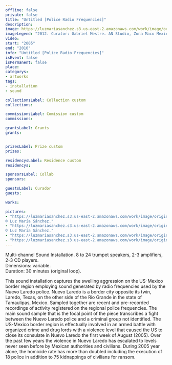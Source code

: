 ```yaml
---
offline: false
private: false
title: "Untitled [Police Radio Frequencies]"
description:
image: https://luzmariasanchez.s3.us-east-2.amazonaws.com/work/image/original/Police Frequencies CDMX  AN STUDIO 01.jpg
imageLegend: "2012. Curator: Gabriel Mestre. AN Studio, Zona Maco Mexico Arte Contemporáneo [Off-MACO]. Mexico City, Mexico."
video:
start: "2005"
end: "2010"
info: "Untitled [Police Radio Frequencies]"
isEvent: false
isPermanent: false
place:
categorys:
- artworks
tags:
- installation
- sound

collectionsLabel: Collection custom
collections:

commissionsLabel: Comission custom
commissions:

grantsLabel: Grants
grants:


prizesLabel: Prize custom
prizes:

residencysLabel: Residence custom
residencys:

sponsorsLabel: Collab
sponsors:

guestsLabel: Curador
guests:

works:

pictures:
- "https://luzmariasanchez.s3.us-east-2.amazonaws.com/work/image/original/uprf_vi04.jpg | 2005. Curator: Yuko Hasegawa. London, UK. 
© Luz María Sánchez."
- "https://luzmariasanchez.s3.us-east-2.amazonaws.com/work/image/original/uprf_vi03.jpg | 2005. Curator: Yuko Hasegawa. London, UK. 
© Luz María Sánchez."
- "https://luzmariasanchez.s3.us-east-2.amazonaws.com/work/image/original/Police Frequencies CDMX  AN STUDIO 01.jpg | 2012. Curator: Gabriel Mestre. AN Studio, Zona Maco Mexico Arte Contemporáneo [Off-MACO]. Mexico City, Mexico."
- "https://luzmariasanchez.s3.us-east-2.amazonaws.com/work/image/original/Police Frequencies CDMX  AN STUDIO 02.jpg | 2012. Curator: Gabriel Mestre. AN Studio, Zona Maco Mexico Arte Contemporáneo [Off-MACO]. Mexico City, Mexico."
---
```


Multi-channel Sound Installation. 8 to 24 trumpet speakers, 2-3 amplifiers, 2-3 CD players. \
Dimensions: variable. \
Duration: 30 minutes (original loop).


This sound installation captures the swelling aggression on the US-Mexico border region employing sound generated by radio frequencies used by the Nuevo Laredo police. Nuevo Laredo is a border city opposite its twin, Laredo, Texas, on the other side of the Rio Grande in the state of Tamaulipas, Mexico. Sampled together are recent and pre-recorded recordings of activity registered on the regional police frequencies. The main sound sample that is the focal point of the piece transcribes a fight between the Nuevo Laredo police and a criminal group not identified. The US-Mexico border region is effectually involved in an armed battle with organized crime and drug lords with a violence level that caused the US to close its consulate in Nuevo Laredo the first week of August (2005). Over the past few years the violence in Nuevo Laredo has escalated to levels never seen before by Mexican authorities and civilians. During 2005 year alone, the homicide rate has more than doubled including the execution of 18 police in addition to 75 kidnappings of civilians for ransom. 